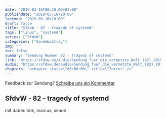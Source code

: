 ```yaml
---
date: "2019-03-16T00:20:00+02:00"
publishdate: "2019-03-16+20:00"
lastmod: "2019-03-16+20:00"
draft: false
title: "SfdvW - 82 - tragedy of systemd"
tags: ["linux", "systemd"]
series: ["SfdvW"]
categories: ["Sendebeitrag"]
img: ""
toc: false
summary: "Sendung Nummer 82 - tragedy of systemd"
link: "https://sfdvw.de/audio/Sendung_fuer_die_vernetzte_Welt_(82)_2019_03_16_tragedy_of_systemd.mp3"
audio: "https://sfdvw.de/audio/Sendung_fuer_die_vernetzte_Welt_(82)_2019_03_16_tragedy_of_systemd.mp3"
chapters: "<chapter start=\"00:00:00\" title=\"Intro\" />"
---
```

<div align="center" id="example"></div>
<script src="https://cdn.podlove.org/web-player/embed.js"></script>

Feedback zur Sendung?
[Schreibe uns ein Kommentar](mailto:SfdvW@radiocorax.de)

## SfdvW - 82 - tragedy of systemd
mit dabei: tmk, marcus, simon

<script>
  podlovePlayer('#example', '/blog/sfdvw82.json');
</script>
